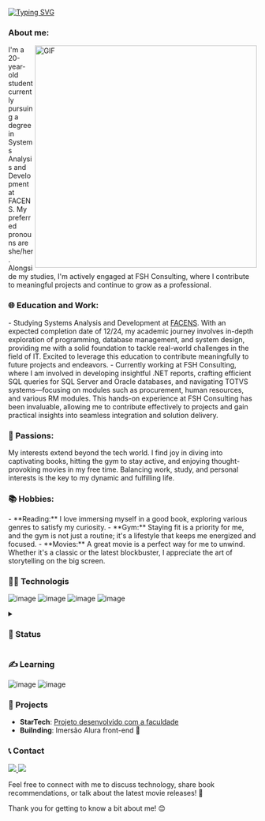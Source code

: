 [![Typing SVG](https://readme-typing-svg.demolab.com?font=Fira+Code&size=30&duration=2500&pause=500&color=9100F7&vCenter=true&multiline=true&repeat=false&random=false&width=1800&height=150&lines=I'm+Hillary+😊;A+passionate+UX+designer+dedicated+to+creating+delightful+and+user-centric+digital+experiences;I+believe+in+the+power+of+design+to+solve+complex+problems+and+enhance+user+satisfaction.+)](https://git.io/typing-svg)

 
<h3> About me: </h3>
<img align="right" alt="GIF" src="https://media0.giphy.com/media/Rs0JBoGpPxMAlnVc8y/giphy.gif?cid=ecf05e47vgq7am5lkcwb0cl1twxgv0zxg4bqyrurrz0dqvaz&ep=v1_gifs_related&rid=giphy.gif&ct=g?raw=true" width="450" height="450"/> 
I'm a 20-year-old student currently pursuing a degree in Systems Analysis and Development at FACENS. My preferred pronouns are she/her. Alongside my studies, I'm actively engaged at FSH Consulting, where I contribute to meaningful projects and continue to grow as a professional.

<h3>🌐 Education and Work:</h3>
- Studying Systems Analysis and Development at <a href="https://www.facens.br">FACENS</a>. With an expected completion date of 12/24, my academic journey involves in-depth exploration of programming, database management, and system design, providing me with a solid foundation to tackle real-world challenges in the field of IT. Excited to leverage this education to contribute meaningfully to future projects and endeavors.
- Currently working at FSH Consulting, where I am involved in developing insightful .NET reports, crafting efficient SQL queries for SQL Server and Oracle databases, and navigating TOTVS systems—focusing on modules such as procurement, human resources, and various RM modules. This hands-on experience at FSH Consulting has been invaluable, allowing me to contribute effectively to projects and gain practical insights into seamless integration and solution delivery.

 <h3>🚀 Passions:</h3>
My interests extend beyond the tech world. I find joy in diving into captivating books, hitting the gym to stay active, and enjoying thought-provoking movies in my free time. Balancing work, study, and personal interests is the key to my dynamic and fulfilling life.

<h3>📚 Hobbies:</h3>
- **Reading:** I love immersing myself in a good book, exploring various genres to satisfy my curiosity.
- **Gym:** Staying fit is a priority for me, and the gym is not just a routine; it's a lifestyle that keeps me energized and focused.
- **Movies:** A great movie is a perfect way for me to unwind. Whether it's a classic or the latest blockbuster, I appreciate the art of storytelling on the big screen.

<h3>👩‍💻 Technologis</h3>
 
![image](https://github.com/HillaryFerreira/HillaryFerreira/assets/129438048/f5a34e94-e26b-4da9-8cd3-c475d2b6c790)
![image](https://github.com/HillaryFerreira/HillaryFerreira/assets/129438048/e5eb20c2-8f46-4d33-b3fe-362cc36c5842)
![image](https://github.com/HillaryFerreira/HillaryFerreira/assets/129438048/a3f4d7b4-f6e2-4cd9-b5fd-922dae5ad4f2)
![image](https://github.com/HillaryFerreira/HillaryFerreira/assets/129438048/543ae98b-16be-4444-8aea-7f33a98c98b0)

<details>
  <summary><h3>💛 Status</h3></summary>
 <div>
<img align="center" alt="HillaryFerreira's GitHub Stats" src="https://github-readme-stats.vercel.app/api?username=HillaryFerreira&show_icons=true&theme=tokyonight" />
 <img align="center" alt="HillaryFerreira's GitHub Top Languages" src="https://github-readme-stats.vercel.app/api/top-langs/?username=HillaryFerreira&theme=tokyonight" />
 </div>
</details>

<h3>✍️ Learning</h3>

![image](https://github.com/HillaryFerreira/HillaryFerreira/assets/129438048/635f40d2-4aac-4b94-b1af-e8538499e0a8)
![image](https://github.com/HillaryFerreira/HillaryFerreira/assets/129438048/577b1b0b-d3dc-49da-8b2b-0ab8bb4f6330)


<h3>📁 Projects</h3>

- **StarTech**: [Projeto desenvolvido com a faculdade](https://github.com/Projeto-StarTech/StarTech.git)
- **Builnding**: Imersão Alura front-end 🚧

<h3>📞 Contact</h3>

<a href="https://www.linkedin.com/in/hillary-ferreira/" target="_blank"><img src="https://img.shields.io/badge/-LinkedIn-%230077B5?style=for-the-badge&logo=linkedin&logoColor=white" target="_blank">
<a href = "https://www.instagram.com/hillaryfp.c/"><img src="https://img.shields.io/badge/Instagram-E4405F?style=for-the-badge&logo=instagram&logoColor=white"></a>



Feel free to connect with me to discuss technology, share book recommendations, or talk about the latest movie releases! 🌟

Thank you for getting to know a bit about me! 😊
